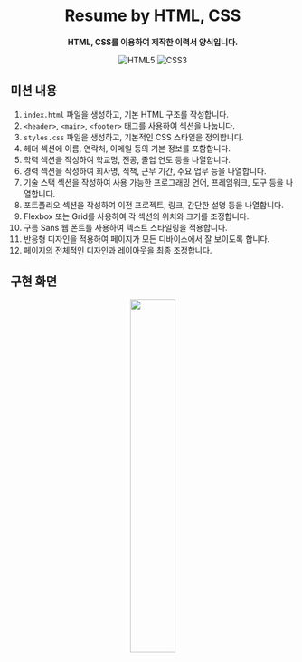 <div align="center" >

# Resume by HTML, CSS

**HTML, CSS를 이용하여 제작한 이력서 양식입니다.**

![HTML5](https://img.shields.io/badge/html5-%23E34F26.svg?style=for-the-badge&logo=html5&logoColor=white)
![CSS3](https://img.shields.io/badge/css3-%231572B6.svg?style=for-the-badge&logo=css3&logoColor=white)

</div>

 ## 미션 내용

1. `index.html` 파일을 생성하고, 기본 HTML 구조를 작성합니다.
2. `<header>`, `<main>`, `<footer>` 태그를 사용하여 섹션을 나눕니다.
3. `styles.css` 파일을 생성하고, 기본적인 CSS 스타일을 정의합니다.
4. 헤더 섹션에 이름, 연락처, 이메일 등의 기본 정보를 포함합니다.
5. 학력 섹션을 작성하여 학교명, 전공, 졸업 연도 등을 나열합니다.
6. 경력 섹션을 작성하여 회사명, 직책, 근무 기간, 주요 업무 등을 나열합니다.
7. 기술 스택 섹션을 작성하여 사용 가능한 프로그래밍 언어, 프레임워크, 도구 등을 나열합니다.
8. 포트폴리오 섹션을 작성하여 이전 프로젝트, 링크, 간단한 설명 등을 나열합니다.
9. Flexbox 또는 Grid를 사용하여 각 섹션의 위치와 크기를 조정합니다.
10. 구름 Sans 웹 폰트를 사용하여 텍스트 스타일링을 적용합니다.
11. 반응형 디자인을 적용하여 페이지가 모든 디바이스에서 잘 보이도록 합니다.
12. 페이지의 전체적인 디자인과 레이아웃을 최종 조정합니다.

## 구현 화면
<div align="center">
 <img src="https://github.com/Kyumin-Chang/resume-by-html-css/assets/59830968/f3df397f-ad6f-4587-83aa-a2ba059b76e7" width=40%>
</div>
